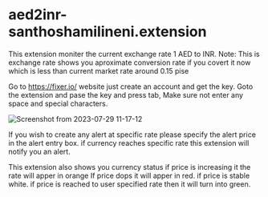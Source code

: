# aed2inr-santhoshamilineni.extension
This extension moniter the current exchange rate 1 AED to INR.
Note: This is exchange rate shows you aproximate conversion rate if you covert it now which is less than current market rate around 0.15 pise

Go to https://fixer.io/ website just create an account and get the key.
Goto the extension and pase the key and press tab, Make sure not enter any space and special characters.

![Screenshot from 2023-07-29 11-17-12](https://github.com/santhoshamilineni/aed2inr-santhoshamilineni.extension/assets/24750655/d8c1b23f-265e-4ebd-a33f-89a5728d8730)


If you wish to create any alert at specific rate please specify the alert price in the alert entry box.
if currency reaches specific rate this extension will notify you an alert.

This extension also shows you currency status
if price is increasing it the rate will apper in orange
If price dops it will apper in red.
if price is stable white.
if price is reached to user specified rate then it will turn into green.



